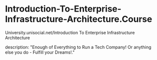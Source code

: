 # Introduction-To-Enterprise-Infrastructure-Architecture.Course
University.unisocial.net/Introduction To Enterprise Infrastructure Architecture

description: "Enough of Everything to Run a Tech Company! Or anything else you do - Fulfill your Dreams!."
